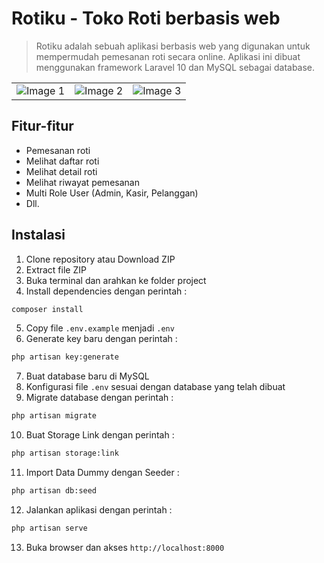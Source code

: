 # Rotiku - Toko Roti berbasis web

> Rotiku adalah sebuah aplikasi berbasis web yang digunakan untuk mempermudah pemesanan roti secara online. Aplikasi ini dibuat menggunakan framework Laravel 10 dan MySQL sebagai database.

<table>
    <tr>
        <td><img src="https://github.com/andikatuluspangestu/rotiku/assets/62005221/f8cc070e-5508-4a7e-b877-cd2d7dc051fc" alt="Image 1"></td>
        <td><img src="https://github.com/andikatuluspangestu/rotiku/assets/62005221/d6746f68-a28c-44b5-a4c8-cab8ab45d249" alt="Image 2"></td>
        <td><img src="https://github.com/andikatuluspangestu/rotiku/assets/62005221/bbe7db4a-fff4-4544-979d-ab84c923eec4" alt="Image 3"></td>
    </tr>
</table>

## Fitur-fitur
- Pemesanan roti
- Melihat daftar roti
- Melihat detail roti
- Melihat riwayat pemesanan
- Multi Role User (Admin, Kasir, Pelanggan)
- Dll.

## Instalasi
1. Clone repository atau Download ZIP
2. Extract file ZIP
3. Buka terminal dan arahkan ke folder project
4. Install dependencies dengan perintah : 

```bash
composer install
```

5. Copy file `.env.example` menjadi `.env`
6. Generate key baru dengan perintah :

```bash
php artisan key:generate
```

7. Buat database baru di MySQL
8. Konfigurasi file `.env` sesuai dengan database yang telah dibuat
9. Migrate database dengan perintah :

```bash
php artisan migrate
```

10. Buat Storage Link dengan perintah :

```bash
php artisan storage:link
```

11. Import Data Dummy dengan Seeder :

```bash
php artisan db:seed
```

12. Jalankan aplikasi dengan perintah :

```bash
php artisan serve
```

13. Buka browser dan akses `http://localhost:8000`

